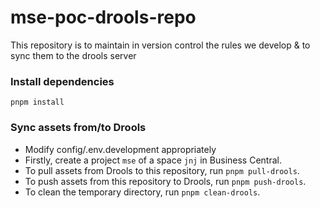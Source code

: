 # mse-poc-drools-repo
This repository is to maintain in version control the rules we develop & to sync them to the drools server

### Install dependencies

```
pnpm install
```

### Sync assets from/to Drools
- Modify config/.env.development appropriately
- Firstly, create a project `mse` of a space `jnj` in Business Central.
- To pull assets from Drools to this repository, run `pnpm pull-drools`.
- To push assets from this repository to Drools, run `pnpm push-drools`.
- To clean the temporary directory, run `pnpm clean-drools`.


